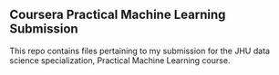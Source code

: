 ## Coursera Practical Machine Learning Submission
This repo contains files pertaining to my submission for the JHU data science specialization, Practical Machine Learning course. 

